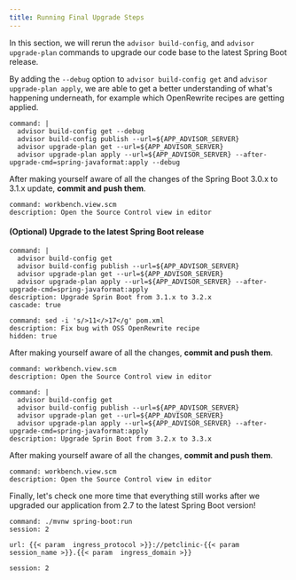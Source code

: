 ```yaml
---
title: Running Final Upgrade Steps 
---
```


In this section, we will rerun the `advisor build-config`, and `advisor upgrade-plan` commands to upgrade our code base to the latest Spring Boot release.

By adding the `--debug` option to `advisor build-config get` and `advisor upgrade-plan apply`, we are able to get a better understanding of what's happening underneath, for example which OpenRewrite recipes are getting applied.
```terminal:execute
command: |
  advisor build-config get --debug
  advisor build-config publish --url=${APP_ADVISOR_SERVER}
  advisor upgrade-plan get --url=${APP_ADVISOR_SERVER}
  advisor upgrade-plan apply --url=${APP_ADVISOR_SERVER} --after-upgrade-cmd=spring-javaformat:apply --debug
```

After making yourself aware of all the changes of the Spring Boot 3.0.x to 3.1.x update, **commit and push them**.
```editor:execute-command
command: workbench.view.scm
description: Open the Source Control view in editor
```

#### (Optional) Upgrade to the latest Spring Boot release
```terminal:execute
command: |
  advisor build-config get
  advisor build-config publish --url=${APP_ADVISOR_SERVER}
  advisor upgrade-plan get --url=${APP_ADVISOR_SERVER}
  advisor upgrade-plan apply --url=${APP_ADVISOR_SERVER} --after-upgrade-cmd=spring-javaformat:apply
description: Upgrade Sprin Boot from 3.1.x to 3.2.x
cascade: true
```
```terminal:execute
command: sed -i 's/>11</>17</g' pom.xml
description: Fix bug with OSS OpenRewrite recipe
hidden: true
```

After making yourself aware of all the changes, **commit and push them**.
```editor:execute-command
command: workbench.view.scm
description: Open the Source Control view in editor
```


```terminal:execute
command: |
  advisor build-config get
  advisor build-config publish --url=${APP_ADVISOR_SERVER}
  advisor upgrade-plan get --url=${APP_ADVISOR_SERVER}
  advisor upgrade-plan apply --url=${APP_ADVISOR_SERVER} --after-upgrade-cmd=spring-javaformat:apply
description: Upgrade Sprin Boot from 3.2.x to 3.3.x
```

After making yourself aware of all the changes, **commit and push them**.
```editor:execute-command
command: workbench.view.scm
description: Open the Source Control view in editor
```

Finally, let's check one more time that everything still works after we upgraded our application from 2.7 to the latest Spring Boot version!
```terminal:execute
command: ./mvnw spring-boot:run
session: 2
```

```dashboard:open-url
url: {{< param  ingress_protocol >}}://petclinic-{{< param  session_name >}}.{{< param  ingress_domain >}}
```

```terminal:interrupt
session: 2
```